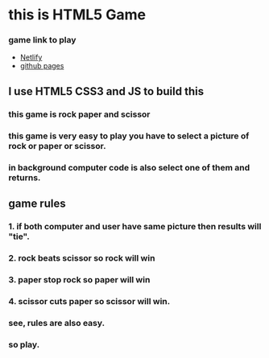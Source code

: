 # this is HTML5 Game

### game link to play
- [Netlify](https://game-rockpaperscissor-mad.netlify.app/)
- [github pages](https://madhusudan0906.github.io/myProgs.github.io/)
 
## I use HTML5 CSS3 and JS to build this
### this game is rock paper and scissor
### this game is very easy to play you have to select a picture of rock or paper or scissor.
### in background computer code is also select one of them and returns.

## game rules
### 1. if both computer and user have same picture then results will "tie".
### 2. rock beats scissor so rock will win
### 3. paper stop rock so paper will win
### 4. scissor cuts paper so scissor will win.

### see, rules are also easy.
### so play.
